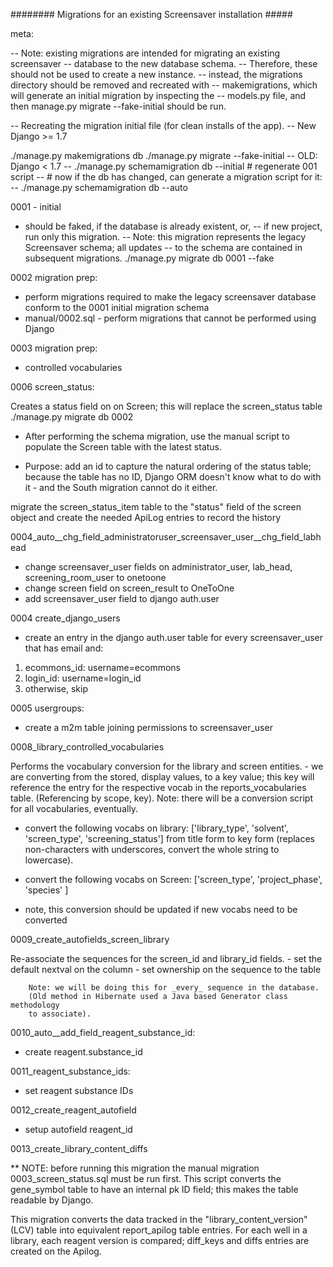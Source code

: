 ######## Migrations for an existing Screensaver installation  #####

meta:

-- Note: existing migrations are intended for migrating an existing screensaver 
-- database to the new database schema.
-- Therefore, these should not be used to create a new instance.
-- instead, the migrations directory should be removed and recreated with 
-- makemigrations, which will generate an initial migration by inspecting the 
-- models.py file, and then manage.py migrate --fake-initial should be run.


-- Recreating the migration initial file (for clean installs of the app).
-- New Django >= 1.7

./manage.py makemigrations db
./manage.py migrate --fake-initial
-- OLD: Django < 1.7 
-- ./manage.py schemamigration db --initial # regenerate 001 script
-- # now if the db has changed, can generate a migration script for it:
-- ./manage.py schemamigration db --auto


0001 - initial

- should be faked, if the database is already existent, or,
-- if new project, run only this migration. 
-- Note: this migration represents the legacy Screensaver schema; all updates
-- to the schema are contained in subsequent migrations.
./manage.py migrate db 0001 --fake  

0002 migration prep:
  * perform migrations required to make the legacy screensaver database conform
  to the 0001 initial migration schema
  * manual/0002.sql - perform migrations that cannot be performed using Django
  
0003 migration prep:
  * controlled vocabularies

0006 screen_status:

Creates a status field on on Screen; this will replace the screen_status table
./manage.py migrate db 0002

* After performing the schema migration, use the manual script to populate the 
Screen table with the latest status.

* Purpose: add an id to capture the natural ordering of the status table; 
  because the table has no ID, Django ORM doesn't know what to do with it -
  and the South migration cannot do it either.


migrate the screen_status_item table to the "status" field of the screen object 
and create the needed ApiLog entries to record the history

0004_auto__chg_field_administratoruser_screensaver_user__chg_field_labhead

* change screensaver_user fields on administrator_user, lab_head, 
screening_room_user to onetoone
* change screen field on screen_result to OneToOne
* add screensaver_user field to django auth.user

0004 create_django_users

* create an entry in the django auth.user table for every screensaver_user that
has email and:
1) ecommons_id: username=ecommons
2) login_id: username=login_id
3) otherwise, skip

0005 usergroups:

* create a m2m table joining permissions to screensaver_user

0008_library_controlled_vocabularies

Performs the vocabulary conversion for the library and screen entities.
        - we are converting from the stored, display values, to a key value;
        this key will reference the entry for the respective vocab in the 
        reports_vocabularies table.  (Referencing by scope, key).
        Note: there will be a conversion script for all vocabularies, eventually.
        
* convert the following vocabs on library: 
['library_type', 'solvent', 'screen_type', 'screening_status']
from title form to key form (replaces non-characters with underscores, 
convert the whole string to lowercase).

* convert the following vocabs on Screen: 
['screen_type', 'project_phase', 'species' ]

* note, this conversion should be updated if new vocabs need to be converted

0009_create_autofields_screen_library

Re-associate the sequences for the screen_id and library_id fields.
        - set the default nextval on the column
        - set ownership on the sequence to the table
        
        Note: we will be doing this for _every_ sequence in the database.
        (Old method in Hibernate used a Java based Generator class methodology
        to associate).

        
0010_auto__add_field_reagent_substance_id:

* create reagent.substance_id 

0011_reagent_substance_ids:

* set reagent substance IDs

0012_create_reagent_autofield

* setup autofield reagent_id

0013_create_library_content_diffs

** NOTE: before running this migration the manual migration 
0003_screen_status.sql must be run first.  This script converts the gene_symbol
table to have an internal pk ID field; this makes the table readable by Django.

This migration converts the data tracked in the "library_content_version" (LCV)
table into equivalent report_apilog table entries.  For each well in a library,
each reagent version is compared; diff_keys and diffs entries are created on 
the Apilog.
